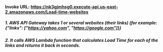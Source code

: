 #### Invoke URL: https://nk3gjmhsg0.execute-api.us-east-2.amazonaws.com/Load-time-websites 
##### 1. AWS API Gateway takes 1 or several websites (their links) (for example: {"links": ["https://yahoo.com", "https://google.com"]})
##### 2. It calls AWS Lambda function that calculates Load Time for each of the links and returns it back in seconds.
